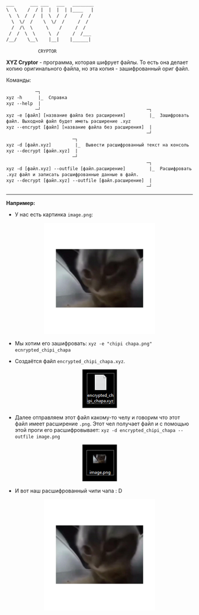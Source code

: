 ```
___      ___ ___   ___   ________
\  \    /  / |  |  |  | |____   |
 \  \  /  /  |  \  /  /     /  /
  \  \/  /    \  \/  /     /  /
  /  /\  \     \    /     /  /
 /  /  \  \     \  /     /  /___
/__/    \__\    |__|    |______|

            CRYPTOR
```

**XYZ Cryptor** - программа, которая шифрует файлы. То есть она делает копию оригинального файла, но эта копия - зашифрованный ориг файл.

Команды:

```
           ─┐
xyz -h      |_  Справка
xyz --help  |
           ─┘                                        ─┐
xyz -e [файл] [название файла без расширения]         |_  Зашифровать файл. Выходной файл будет иметь расширение .xyz
xyz --encrypt [файл] [название файла без расширения]  |
                                                     ─┘
                         ─┐           
xyz -d [файл.xyz]         |_  Вывести расшифрованный текст на консоль
xyz --decrypt [файл.xyz]  |
                         ─┘
                                                     ─┐           
xyz -d [файл.xyz] --outfile [файл.расширение]         |_  Расшифровать .xyz файл и записать расшифрованные данные в файл.
xyz --decrypt [файл.xyz] --outfile [файл.расширение]  |
                                                     ─┘
```
***
**Например:**
- У нас есть картинка `image.png`:
<center>
    <img src="example/chipi chapa.png" width=300>
</center>

- Мы хотим его зашифровать:
`xyz -e "chipi chapa.png" ecnrypted_chipi_chapa`

- Создаётся файл `encrypted_chipi_chapa.xyz`.

<center>
    <img src="example/2.png">
</center>

- Далее отправляем этот файл какому-то челу и говорим что этот файл имеет расширение `.png`. Этот чел получает файл и с помощью этой проги его расшифровывает:
`xyz -d encrypted_chipi_chapa --outfile image.png`

<center>
    <img src="example/1.png">
</center>

- И вот наш расшифрованный чипи чапа : D

<center>
    <img src="example/image.png" width=300>
</center>